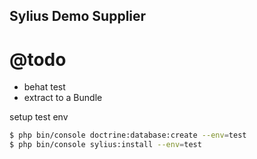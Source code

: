 Sylius Demo Supplier
---

@todo
===

* behat test
* extract to a Bundle
 
 setup test env
 
 ```bash
 $ php bin/console doctrine:database:create --env=test
 $ php bin/console sylius:install --env=test
 ```
